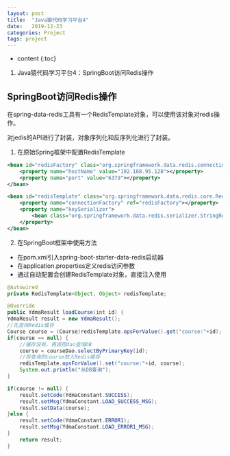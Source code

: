 ```yaml
---
layout: post
title:  "Java猿代码学习平台4"
date:   2019-12-23
categories: Project
tags: project
---
```


* content
{:toc}

1. Java猿代码学习平台4：SpringBoot访问Redis操作





## SpringBoot访问Redis操作

在spring-data-redis工具有一个RedisTemplate对象，可以使用该对象对redis操作。

对jedis的API进行了封装，对象序列化和反序列化进行了封装。

1. 在原始Spring框架中配置RedisTemplate

```xml
<bean id="redisFactory" class="org.springframework.data.redis.connection.jedis.JedisConnectionFactory">
    <property name="hostName" value="192.168.95.128"></property>
    <property name="port" value="6379"></property>
</bean>

<bean id="redisTemplate" class="org.springframework.data.redis.core.RedisTemplate">
    <property name="connectionFactory" ref="redisFactory"></property>
    <property name="keySerializer">
        <bean class="org.springframework.data.redis.serializer.StringRedisSerializer"/>
    </property>
</bean>
```

2. 在SpringBoot框架中使用方法

- 在pom.xml引入spring-boot-starter-data-redis启动器
- 在application.properties定义redis访问参数
- 通过自动配置会创建RedisTemplate对象，直接注入使用

```java
@Autowired
private RedisTemplate<Object, Object> redisTemplate;

@Override
public YdmaResult loadCourse(int id) {
YdmaResult result = new YdmaResult();
//先查询Redis缓存
Course course = (Course)redisTemplate.opsForValue().get("course:"+id);
if(course == null) {
    //缓存没有，再调用dao查询DB
    course = courseDao.selectByPrimaryKey(id);
    //将查询的course放入Redis缓存
    redisTemplate.opsForValue().set("course:"+id, course);
    System.out.println("从DB查询");
}

if(course != null) {
    result.setCode(YdmaConstant.SUCCESS);
    result.setMsg(YdmaConstant.LOAD_SUCCESS_MSG);
    result.setData(course);
}else {
    result.setCode(YdmaConstant.ERROR1);
    result.setMsg(YdmaConstant.LOAD_ERROR1_MSG);
}
    return result;
}
```









